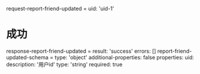 request-report-friend-updated =
  uid: 'uid-1'
# 成功
response-report-friend-updated =
  result: 'success'
  errors: []
report-friend-updated-schema =
  type: 'object'
  additional-properties: false
  properties:
    uid:
      description: '用户id'
      type: 'string'
      required: true

